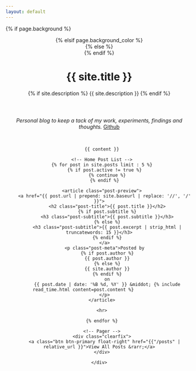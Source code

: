 ```yaml
---
layout: default
---
```


<!-- Page Header -->
{% if page.background %}
<header class="masthead" style="background-image: url('{{ page.background | prepend: site.baseurl | replace: '//', '/' }}')">
{% elsif page.background_color %}
<header class="masthead" style="background: {{page.background_color }}">
{% else %}
<header class="masthead">
  {% endif %}
  <div class="overlay"></div>
  <div class="container">
    <div class="row">
      <div class="col-lg-8 col-md-10 mx-auto">
        <div class="page-heading">
          <h1>{{ site.title }}</h1>
          {% if site.description %}
          <span class="subheading">{{ site.description }}</span>
          {% endif %}
        </div>
      </div>
    </div>
  </div>
</header>

<div class="container space-grotesk">
  <div class="row">
    <div class="col-lg-8 col-md-10 mx-auto">
      <i>Personal blog to keep a tack of my work, experiments, findings and thoughts.</i>
      <a href="https://github.com/ikouchiha47" style="display:
inline-block">Github</a>
    </div>
  </div>

  <p>&nbsp;</p>

  <div class="row">
    <div class="col-lg-8 col-md-10 mx-auto">

      {{ content }}

      <!-- Home Post List -->
      {% for post in site.posts limit : 5 %}
        {% if post.active != true %}
          {% continue %}
        {% endif %}

      <article class="post-preview">
        <a href="{{ post.url | prepend: site.baseurl | replace: '//', '/' }}">
          <h2 class="post-title">{{ post.title }}</h2>
          {% if post.subtitle %}
          <h3 class="post-subtitle">{{ post.subtitle }}</h3>
          {% else %}
          <h3 class="post-subtitle">{{ post.excerpt | strip_html | truncatewords: 15 }}</h3>
          {% endif %}
        </a>
        <p class="post-meta">Posted by
          {% if post.author %}
          {{ post.author }}
          {% else %}
          {{ site.author }}
          {% endif %}
          on
          {{ post.date | date: '%B %d, %Y' }} &middot; {% include read_time.html content=post.content %}            
        </p>
      </article>

      <hr>

      {% endfor %}

      <!-- Pager -->
      <div class="clearfix">
        <a class="btn btn-primary float-right" href="{{"/posts" | relative_url }}">View All Posts &rarr;</a>
      </div>

    </div>
  </div>
</div>
